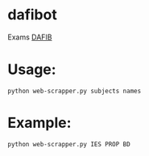 dafibot
=======

Exams [DAFIB](http://dafib.upc.edu/llista-examens)

# Usage:
``` shell
python web-scrapper.py subjects names

```
# Example:
``` shell
python web-scrapper.py IES PROP BD
```
